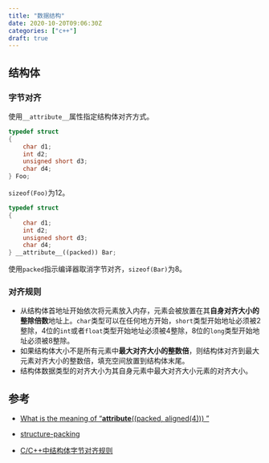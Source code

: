 ```yaml
---
title: "数据结构"
date: 2020-10-20T09:06:30Z
categories: ["c++"]
draft: true
---
```


## 结构体

### 字节对齐

使用`__attribute__`属性指定结构体对齐方式。

```c++
typedef struct
{
    char d1;
    int d2;
    unsigned short d3;
    char d4;
} Foo;
```

`sizeof(Foo)`为12。

```c++
typedef struct
{
    char d1;
    int d2;
    unsigned short d3;
    char d4;
} __attribute__((packed)) Bar;
```

使用`packed`指示编译器取消字节对齐，`sizeof(Bar)`为8。

### 对齐规则

- 从结构体首地址开始依次将元素放入内存，元素会被放置在其**自身对齐大小的整除倍数**地址上。`char`类型可以在任何地方开始，`short`类型开始地址必须被2整除，4位的`int`或者`float`类型开始地址必须被4整除，8位的`long`类型开始地址必须被8整除。
- 如果结构体大小不是所有元素中**最大对齐大小的整数倍**，则结构体对齐到最大元素对齐大小的整数倍，填充空间放置到结构体末尾。
- 结构体数据类型的对齐大小为其自身元素中最大对齐大小元素的对齐大小。

## 参考

- [What is the meaning of “__attribute__((packed, aligned(4))) ”](https://stackoverflow.com/questions/11770451/what-is-the-meaning-of-attribute-packed-aligned4)

- [structure-packing](http://www.catb.org/esr/structure-packing/)

- [C/C++中结构体字节对齐规则](https://zhuanlan.zhihu.com/p/26122273)
